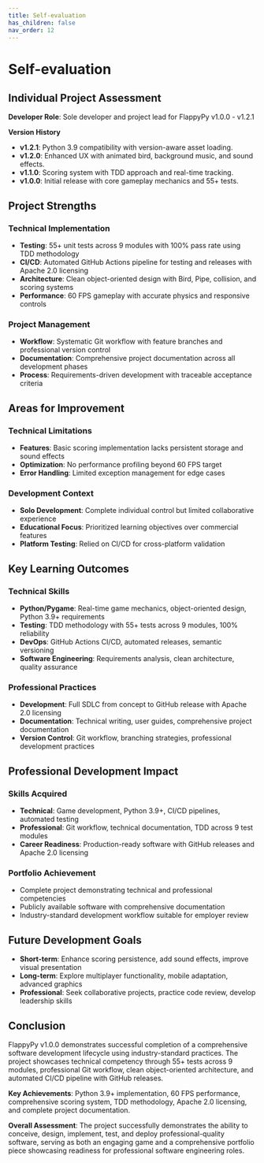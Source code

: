 ```yaml
---
title: Self-evaluation
has_children: false
nav_order: 12
---
```


# Self-evaluation

## Individual Project Assessment

**Developer Role**: Sole developer and project lead for FlappyPy v1.0.0 - v1.2.1

**Version History**
- **v1.2.1**: Python 3.9 compatibility with version-aware asset loading.
- **v1.2.0**: Enhanced UX with animated bird, background music, and sound effects.
- **v1.1.0**: Scoring system with TDD approach and real-time tracking.
- **v1.0.0**: Initial release with core gameplay mechanics and 55+ tests.

## Project Strengths

### Technical Implementation
- **Testing**: 55+ unit tests across 9 modules with 100% pass rate using TDD methodology
- **CI/CD**: Automated GitHub Actions pipeline for testing and releases with Apache 2.0 licensing
- **Architecture**: Clean object-oriented design with Bird, Pipe, collision, and scoring systems
- **Performance**: 60 FPS gameplay with accurate physics and responsive controls

### Project Management
- **Workflow**: Systematic Git workflow with feature branches and professional version control
- **Documentation**: Comprehensive project documentation across all development phases
- **Process**: Requirements-driven development with traceable acceptance criteria

## Areas for Improvement

### Technical Limitations
- **Features**: Basic scoring implementation lacks persistent storage and sound effects
- **Optimization**: No performance profiling beyond 60 FPS target
- **Error Handling**: Limited exception management for edge cases

### Development Context
- **Solo Development**: Complete individual control but limited collaborative experience
- **Educational Focus**: Prioritized learning objectives over commercial features
- **Platform Testing**: Relied on CI/CD for cross-platform validation

## Key Learning Outcomes

### Technical Skills
- **Python/Pygame**: Real-time game mechanics, object-oriented design, Python 3.9+ requirements
- **Testing**: TDD methodology with 55+ tests across 9 modules, 100% reliability
- **DevOps**: GitHub Actions CI/CD, automated releases, semantic versioning
- **Software Engineering**: Requirements analysis, clean architecture, quality assurance

### Professional Practices
- **Development**: Full SDLC from concept to GitHub release with Apache 2.0 licensing
- **Documentation**: Technical writing, user guides, comprehensive project documentation
- **Version Control**: Git workflow, branching strategies, professional development practices

## Professional Development Impact

### Skills Acquired
- **Technical**: Game development, Python 3.9+, CI/CD pipelines, automated testing
- **Professional**: Git workflow, technical documentation, TDD across 9 test modules
- **Career Readiness**: Production-ready software with GitHub releases and Apache 2.0 licensing

### Portfolio Achievement
- Complete project demonstrating technical and professional competencies
- Publicly available software with comprehensive documentation
- Industry-standard development workflow suitable for employer review

## Future Development Goals

- **Short-term**: Enhance scoring persistence, add sound effects, improve visual presentation
- **Long-term**: Explore multiplayer functionality, mobile adaptation, advanced graphics
- **Professional**: Seek collaborative projects, practice code review, develop leadership skills

## Conclusion

FlappyPy v1.0.0 demonstrates successful completion of a comprehensive software development lifecycle using industry-standard practices. The project showcases technical competency through 55+ tests across 9 modules, professional Git workflow, clean object-oriented architecture, and automated CI/CD pipeline with GitHub releases.

**Key Achievements**: Python 3.9+ implementation, 60 FPS performance, comprehensive scoring system, TDD methodology, Apache 2.0 licensing, and complete project documentation.

**Overall Assessment**: The project successfully demonstrates the ability to conceive, design, implement, test, and deploy professional-quality software, serving as both an engaging game and a comprehensive portfolio piece showcasing readiness for professional software engineering roles.
